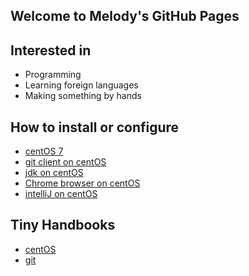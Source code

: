 ## Welcome to Melody's GitHub Pages

## Interested in

  * Programming
  * Learning foreign languages
  * Making something by hands

## How to install or configure
  * [centOS 7](howto/howto_install_centos7)
  * [git client on centOS](howto/howto_install_git_client)
  * [jdk on centOS](howto/)
  * [Chrome browser on centOS](howto/howto_install_chrome)
  * [intelliJ on centOS](howto/howto_install_intellij)

## Tiny Handbooks
  * [centOS](howto/centos_commands) 
  * [git](howto/git_commands) 
